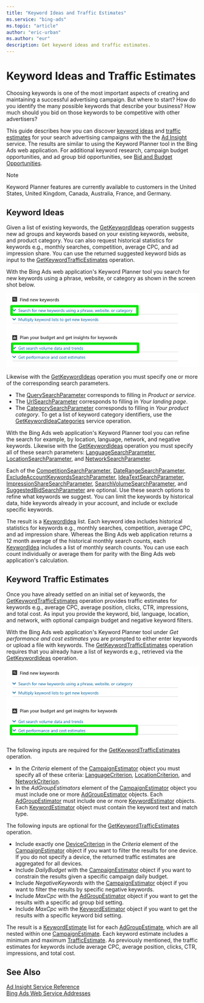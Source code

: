 ```yaml
---
title: "Keyword Ideas and Traffic Estimates"
ms.service: "bing-ads"
ms.topic: "article"
author: "eric-urban"
ms.author: "eur"
description: Get keyword ideas and traffic estimates.
---
```

# Keyword Ideas and Traffic Estimates
Choosing keywords is one of the most important aspects of creating and maintaining a successful advertising campaign. But where to start? How do you identify the many possible keywords that describe your business? How much should you bid on those keywords to be competitive with other advertisers?

This guide describes how you can discover [keyword ideas](#keywordideas) and [traffic estimates](#keywordtrafficestimates) for your search advertising campaigns with the the [Ad Insight](/binga/bingads/ad-insight-service/ad-insight-service-reference.md) service. The results are similar to using the Keyword Planner tool in the Bing Ads web application. For additional keyword research, campaign budget opportunities, and ad group bid opportunities, see [Bid and Budget Opportunities](/bingads/guides/budget-bid-opportunities.md). 

> [!NOTE]
> Keyword Planner features are currently available to customers in the United States, United Kingdom, Canada, Australia, France, and Germany.

## <a name="keywordideas"></a>Keyword Ideas
Given a list of existing keywords, the [GetKeywordIdeas](/binga/bingads/ad-insight-service/getkeywordideas.md) operation suggests new ad groups and keywords based on your existing keywords, website, and product category. You can also request historical statistics for keywords e.g., monthly searches, competition, average CPC, and ad impression share. You can use the returned suggested keyword bids as input to the [GetKeywordTrafficEstimates](/binga/bingads/ad-insight-service/getkeywordtrafficestimates.md) operation.

With the Bing Ads web application's Keyword Planner tool you search for new keywords using a phrase, website, or category as shown in the screen shot below.
 
![GetKeywordIdeas to Keyword Planner UI](/bingads/guides/media/getkeywordideas-keyword-planner-ui.png "GetKeywordIdeas to Keyword Planner UI")

Likewise with the [GetKeywordIdeas](/binga/bingads/ad-insight-service/getkeywordideas.md) operation you must specify one or more of the corresponding search parameters.
-  The [QuerySearchParameter](/binga/bingads/ad-insight-service/querysearchparameter.md) corresponds to filling in *Product or service*.
-  The [UrlSearchParameter](/binga/bingads/ad-insight-service/urlsearchparameter.md) corresponds to filling in *Your landing page*.
-  The [CategorySearchParameter](/binga/bingads/ad-insight-service/categorysearchparameter.md) corresponds to filling in *Your product category*. To get a list of keyword category identifiers, use the [GetKeywordIdeaCategories](/binga/bingads/ad-insight-service/getkeywordideacategories.md) service operation.

With the Bing Ads web application's Keyword Planner tool you can refine the search for example, by location, language, network, and negative keywords. Likewise with the [GetKeywordIdeas](/binga/bingads/ad-insight-service/getkeywordideas.md) operation you must specify all of these search parameters: [LanguageSearchParameter](/binga/bingads/ad-insight-service/languagesearchparameter.md), [LocationSearchParameter](/binga/bingads/ad-insight-service/locationsearchparameter.md), and [NetworkSearchParameter](/binga/bingads/ad-insight-service/networksearchparameter.md). 

Each of the [CompetitionSearchParameter](/binga/bingads/ad-insight-service/competitionsearchparameter.md), [DateRangeSearchParameter](/binga/bingads/ad-insight-service/daterangesearchparameter.md), [ExcludeAccountKeywordsSearchParameter](/binga/bingads/ad-insight-service/excludeaccountkeywordssearchparameter.md), [IdeaTextSearchParameter](/binga/bingads/ad-insight-service/ideatextsearchparameter.md), [ImpressionShareSearchParameter](/binga/bingads/ad-insight-service/impressionsharesearchparameter.md), [SearchVolumeSearchParameter](/binga/bingads/ad-insight-service/searchvolumesearchparameter.md), and [SuggestedBidSearchParameter](/binga/bingads/ad-insight-service/suggestedbidsearchparameter.md) are optional. Use these search options to refine what keywords we suggest. You can limit the keywords by historical data, hide keywords already in your account, and include or exclude specific keywords.

The result is a [KeywordIdea](/binga/bingads/ad-insight-service/keywordidea.md) list. Each keyword idea includes historical statistics for keywords e.g., monthly searches, competition, average CPC, and ad impression share. Whereas the Bing Ads web application returns a 12 month average of the historical monthly search counts, each [KeywordIdea](/binga/bingads/ad-insight-service/keywordidea.md) includes a list of monthly search counts. You can use each count individually or average them for parity with the Bing Ads web application's calculation.

## <a name="keywordtrafficestimates"></a>Keyword Traffic Estimates
Once you have already settled on an initial set of keywords, the [GetKeywordTrafficEstimates](/binga/bingads/ad-insight-service/getkeywordtrafficestimates.md) operation provides traffic estimates for keywords e.g., average CPC, average position, clicks, CTR, impressions, and total cost. As input you provide the keyword, bid, language, location, and network, with optional campaign budget and negative keyword filters.

With the Bing Ads web application's Keyword Planner tool under *Get performance and cost estimates* you are prompted to either enter keywords or upload a file with keywords. The [GetKeywordTrafficEstimates](/binga/bingads/ad-insight-service/getkeywordtrafficestimates.md) operation requires that you already have a list of keywords e.g., retrieved via the [GetKeywordIdeas](/binga/bingads/ad-insight-service/getkeywordideas.md) operation. 

![GetKeywordTrafficEstimates to Keyword Planner UI](/bingads/guides/media/getkeywordtrafficestimates-keyword-planner-ui.png "GetKeywordTrafficEstimates to Keyword Planner UI")

The following inputs are required for the [GetKeywordTrafficEstimates](/binga/bingads/ad-insight-service/getkeywordtrafficestimates.md) operation.
-  In the *Criteria* element of the [CampaignEstimator](/binga/bingads/ad-insight-service/campaignestimator.md) object you must specify all of these criteria: [LanguageCriterion](/binga/bingads/ad-insight-service/languagecriterion.md), [LocationCriterion](/binga/bingads/ad-insight-service/locationcriterion.md), and [NetworkCriterion](/binga/bingads/ad-insight-service/networkcriterion.md).
- In the *AdGroupEstimators* element of the [CampaignEstimator](/binga/bingads/ad-insight-service/campaignestimator.md) object you must include one or more [AdGroupEstimator](/binga/bingads/ad-insight-service/adgroupestimator.md) objects. Each [AdGroupEstimator](/binga/bingads/ad-insight-service/adgroupestimator.md) must include one or more [KeywordEstimator](/binga/bingads/ad-insight-service/keywordestimator.md) objects. Each [KeywordEstimator](/binga/bingads/ad-insight-service/keywordestimator.md) object must contain the keyword text and match type.

The following inputs are optional for the [GetKeywordTrafficEstimates](/binga/bingads/ad-insight-service/getkeywordtrafficestimates.md) operation.
- Include exactly one [DeviceCriterion](/binga/bingads/ad-insight-service/devicecriterion.md) in the *Criteria* element of the [CampaignEstimator](/binga/bingads/ad-insight-service/campaignestimator.md) object if you want to filter the results for one device. If you do not specify a device, the returned traffic estimates are aggregated for all devices.
- Include *DailyBudget* with the [CampaignEstimator](/binga/bingads/ad-insight-service/campaignestimator.md) object if you want to constrain the results given a specific campaign daily budget.
- Include *NegativeKeywords* with the [CampaignEstimator](/binga/bingads/ad-insight-service/campaignestimator.md) object if you want to filter the results by specific negative keywords.
- Include *MaxCpc* with the [AdGroupEstimator](/binga/bingads/ad-insight-service/adgroupestimator.md) object if you want to get the results with a specific ad group bid setting.
- Include *MaxCpc* with the [KeywordEstimator](/binga/bingads/ad-insight-service/keywordestimator.md) object if you want to get the results with a specific keyword bid setting.

The result is a [KeywordEstimate](/binga/bingads/ad-insight-service/keywordestimate.md) list for each [AdGroupEstimate](/binga/bingads/ad-insight-service/adgroupestimate.md), which are all nested within one [CampaignEstimate](/binga/bingads/ad-insight-service/campaignestimate.md). Each keyword estimate includes a minimum and maximum [TrafficEstimate](/binga/bingads/ad-insight-service/trafficestimate.md). As previously mentioned, the traffic estimates for keywords include average CPC, average position, clicks, CTR, impressions, and total cost.

## See Also
[Ad Insight Service Reference](/binga/bingads/ad-insight-service/ad-insight-service-reference.md)  
[Bing Ads Web Service Addresses](/bingads/guides/web-service-addresses.md)  
